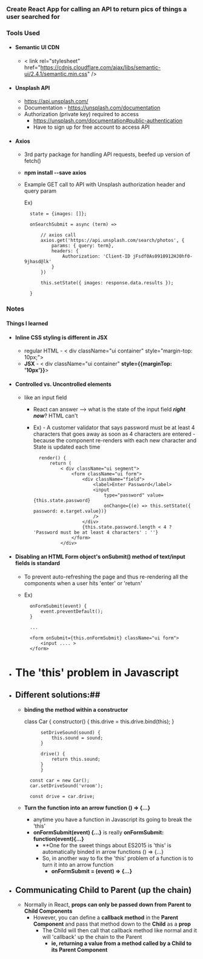 ### Create React App for calling an API to return pics of things a user searched for 

### Tools Used
- #### Semantic UI CDN
  - < link rel="stylesheet" href="https://cdnjs.cloudflare.com/ajax/libs/semantic-ui/2.4.1/semantic.min.css" />

- #### Unsplash API
    - https://api.unsplash.com/
    - Documentation - https://unsplash.com/documentation
    - Authorization (private key) required to access
        - https://unsplash.com/documentation#public-authentication
        - Have to sign up for free account to access API
- #### Axios
    - 3rd party package for handling API requests, beefed up version of fetch()
    - **npm install --save axios**
    - Example GET call to API with Unsplash authorization header and query param
        
        Ex)

            state = {images: []};

            onSearchSubmit = async (term) =>

                // axios call
                axios.get('https://api.unsplash.com/search/photos', {
                    params: { query: term},
                    headers: {
                        Authorization: 'Client-ID jFsdf0As0910912HJ0hf0-9jhasd@lk'
                    }
                })

                this.setState({ images: response.data.results });
                
            }


  
### Notes
#### Things I learned
- #### Inline CSS styling is different in JSX
    - regular HTML - < div className="ui container" style="margin-top: 10px;">
    - **JSX** - < div className="ui container" **style={{marginTop: '10px'}}**>
- #### Controlled vs. Uncontrolled elements
    - like an input field
        - React can answer --> what is the state of the input field ***right now***? HTML can't 
        - Ex) - A customer validator that says password must be at least 4 characters that goes away as soon as 
                4 characters are entered - because the component re-renders with each new character and State is updated each time

                render() {
                    return (
                        < div className="ui segment">
                            <form className="ui form">
                                <div className="field">
                                    <label>Enter Password</label>
                                    <input 
                                        type="password" value={this.state.password} 
                                        onChange={(e) => this.setState({ password: e.target.value})}
                                    />
                                </div>
                                {this.state.password.length < 4 ? 'Password must be at least 4 characters' : ''}
                            </form>
                        </div>

- #### Disabling an HTML Form object's onSubmit() method of text/input fields is standard
    - To prevent auto-refreshing the page and thus re-rendering all the components when a user hits 'enter' or 'return'
    - Ex)

            onFormSubmit(event) {
                event.preventDefault();
            }

            ...

            <form onSubmit={this.onFormSubmit} className="ui form">
                <input .... >
            </form>


- # The 'this' problem in Javascript
- ## Different solutions:##
    - **binding the method within a constructor**

        class Car {
                constructor() {
                    this.drive = this.drive.bind(this);
                }

                setDriveSound(sound) {
                    this.sound = sound;
                }

                drive() {
                    return this.sound;
                }
                }

            const car = new Car();
            car.setDriveSound('vroom');

            const drive = car.drive;

    
    - **Turn the function into an arrow function () => {...}**
        - anytime you have a function in Javascript its going to break the 'this'
        - **onFormSubmit(event) {...}** is really **onFormSubmit: function(event){...}**
            - **One for the sweet things about ES2015 is 'this' is automatically binded in arrow functions () => {...}
            - So, in another way to fix the 'this' problem of a function is to turn it into an arrow function
                - **onFormSubmit = (event) => {...}**


- ## Communicating Child to Parent (up the chain)
    - Normally in React, **props can only be passed down from Parent to Child Components**
        - However, you can define a **callback method** in the **Parent Component** and pass that method down to the **Child** as a **prop**
            - The Child will then call that callback method like normal and it will 'callback' up the chain to the Parent
                - **ie, returning a value from a method called by a Child to its Parent Component**